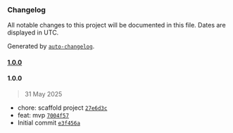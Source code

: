 ### Changelog

All notable changes to this project will be documented in this file. Dates are displayed in UTC.

Generated by [`auto-changelog`](https://github.com/CookPete/auto-changelog).

#### [1.0.0](https://github.com/st3v3nmw/obsidian-tutor/compare/1.0.0...1.0.0)

#### 1.0.0

> 31 May 2025

- chore: scaffold project [`27e6d3c`](https://github.com/st3v3nmw/obsidian-tutor/commit/27e6d3ce4718b4d8f32dc5798def9b4bc5aad686)
- feat: mvp [`7004f57`](https://github.com/st3v3nmw/obsidian-tutor/commit/7004f575d15b3232cae9cb0a7590ebe581ca57e3)
- Initial commit [`e3f456a`](https://github.com/st3v3nmw/obsidian-tutor/commit/e3f456abbb4b89f08244d414a0d5f20733abfeb8)
